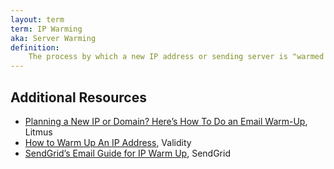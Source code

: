 ```yaml
---
layout: term
term: IP Warming
aka: Server Warming
definition:
    The process by which a new IP address or sending server is "warmed up" by slowly sending to increasingly larger audiences while monitoring email deliverability. 
---
```


## Additional Resources

- [Planning a New IP or Domain? Here’s How To Do an Email Warm-Up](https://www.litmus.com/blog/ip-domain-email-warm-up/), Litmus
- [How to Warm Up An IP Address](https://help.returnpath.com/hc/en-us/articles/222437627), Validity
- [SendGrid’s Email Guide for IP Warm Up](https://sendgrid.com/resource/email-guide-ip-warm-up/), SendGrid